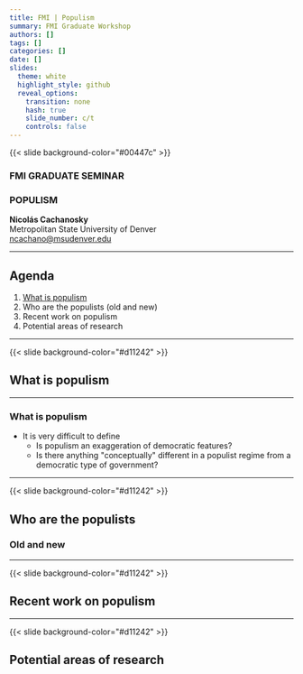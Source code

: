 ```yaml
---
title: FMI | Populism
summary: FMI Graduate Workshop
authors: []
tags: []
categories: []
date: []
slides:
  theme: white
  highlight_style: github
  reveal_options:
    transition: none
    hash: true
    slide_number: c/t
    controls: false
--- 
```



<!--  =============================================================================  -->
<!-- COVER SLIDE -->

{{< slide background-color="#00447c" >}}

### FMI GRADUATE SEMINAR

### POPULISM

**Nicolás Cachanosky**  
Metropolitan State University of Denver  
ncachano@msudenver.edu

---
<!--  =============================================================================  -->
<!-- SLIDE 1 -->
<div class="text"><p data-markdown>

## Agenda

1. [What is populism](#/2)
2. Who are the populists (old and new)
3. Recent work on populism
4. Potential areas of research
</p></div>

---
<!--  =============================================================================  -->
<!-- SLIDE 2 -->
{{< slide background-color="#d11242" >}}

## What is populism

---

<!-- SLIDE 3 -->

<div class="text"><p data-markdown>

### What is populism

* It is very difficult to define
  * Is populism an exaggeration of democratic features?
  * Is there anything "conceptually" different in a populist regime from a democratic type of government?
</p></div>


---
<!--  =============================================================================  -->
<!-- SLIDE 2 -->
{{< slide background-color="#d11242" >}}

## Who are the populists

### Old and new

---
<!--  =============================================================================  -->
<!-- SLIDE 2 -->
{{< slide background-color="#d11242" >}}

## Recent work on populism

---

<!--  =============================================================================  -->
<!-- SLIDE 2 -->
{{< slide background-color="#d11242" >}}

## Potential areas of research